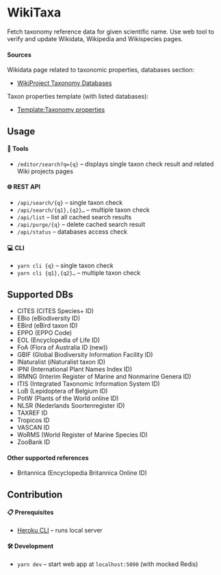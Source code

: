 # WikiTaxa

Fetch taxonomy reference data for given scientific name. 
Use web tool to verify and update Wikidata, Wikipedia and Wikispecies pages.

#### Sources

Wikidata page related to taxonomic properties, databases section:
* [WikiProject Taxonomy Databases](https://www.wikidata.org/wiki/Wikidata:WikiProject_Taxonomy#Databases)

Taxon properties template (with listed databases): 
* [Template:Taxonomy properties](https://www.wikidata.org/wiki/Template:Taxonomy_properties)

## Usage

#### 🧬 Tools

* ```/editor/search?q={q}``` – displays single taxon check result and related Wiki projects pages

#### 🌐 REST API

* ```/api/search/{q}``` – single taxon check
* ```/api/search/{q1},{q2}…``` – multiple taxon check
* ```/api/list``` – list all cached search results
* ```/api/purge/{q}``` – delete cached search result
* ```/api/status``` – databases access check

#### 💻 CLI

* ```yarn cli {q}``` – single taxon check
* ```yarn cli {q1},{q2}…``` – multiple taxon check

## Supported DBs

* CITES (CITES Species+ ID)
* EBio (eBiodiversity ID)
* EBird (eBird taxon ID)
* EPPO (EPPO Code)
* EOL (Encyclopedia of Life ID)
* FoA (Flora of Australia ID (new))
* GBIF (Global Biodiversity Information Facility ID)
* INaturalist (iNaturalist taxon ID)
* IPNI (International Plant Names Index ID)
* IRMNG (Interim Register of Marine and Nonmarine Genera ID)
* ITIS (Integrated Taxonomic Information System ID)
* LoB (Lepidoptera of Belgium ID)
* PotW (Plants of the World online ID)
* NLSR (Nederlands Soortenregister ID)
* TAXREF ID
* Tropicos ID
* VASCAN ID
* WoRMS (World Register of Marine Species ID)
* ZooBank ID

#### Other supported references

* Britannica (Encyclopedia Britannica Online ID)

## Contribution

#### 📋 Prerequisites

* [Heroku CLI](https://devcenter.heroku.com/articles/heroku-cli#download-and-install) – runs local server

#### 🛠 Development

* ```yarn dev``` – start web app at `localhost:5000` (with mocked Redis)

